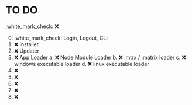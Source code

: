 # TO DO
:white_mark_check:
:x:

0. :white_mark_check: Login, Logout, CLI
1. :x: Installer
2. :x: Updater
3. :x: App Loader
   a. :x: Node Module Loader
   b. :x: .mtrx / .matrix loader
   c. :x: windows executable loader
   d. :x: linux executable loader
4. :x:
5. :x:
6. :x:
7. :x:
8. :x:
